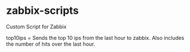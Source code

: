 # zabbix-scripts
Custom Script for Zabbix

top10ips = Sends the top 10 ips from the last hour to zabbix. Also includes the number of hits over the last hour. 
